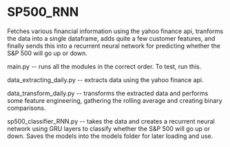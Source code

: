 # SP500_RNN
Fetches various financial information using the yahoo finance api, tranforms the data into a single dataframe,
adds quite a few customer features, and finally sends this into a recurrent neural network for predicting whether the S&P 500 will go up or down.

main.py -- runs all the modules in the correct order. To test, run this.

data_extracting_daily.py -- extracts data using the yahoo finance api.

data_transform_daily.py -- transforms the extracted data and performs some feature engineering, gathering the rolling average and creating binary comparisons.

sp500_classifier_RNN.py -- takes the data and creates a recurrent neural network using GRU layers to classify whether the S&P 500 will go up or down. Saves the models into the models folder for later loading and use.
